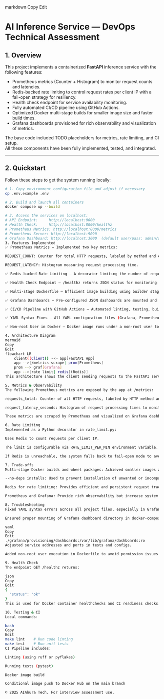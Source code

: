
markdown
Copy
Edit
# AI Inference Service — DevOps Technical Assessment

## 1. Overview
This project implements a containerized **FastAPI** inference service with the following features:
- Prometheus metrics (Counter + Histogram) to monitor request counts and latencies.
- Redis-backed rate limiting to control request rates per client IP with a fail-open strategy for resiliency.
- Health check endpoint for service availability monitoring.
- Fully automated CI/CD pipeline using GitHub Actions.
- Optimized Docker multi-stage builds for smaller image size and faster build times.
- Grafana dashboards provisioned for rich observability and visualization of metrics.

The base code included TODO placeholders for metrics, rate limiting, and CI setup.  
All these components have been fully implemented, tested, and integrated.

---

## 2. Quickstart

Follow these steps to get the system running locally:

```bash
# 1. Copy environment configuration file and adjust if necessary
cp .env.example .env

# 2. Build and launch all containers
docker compose up --build

# 3. Access the services on localhost:
# API Endpoint:     http://localhost:8000
# Health Check:     http://localhost:8000/healthz
# Prometheus Metrics: http://localhost:8000/metrics
# Prometheus Server: http://localhost:9090
# Grafana Dashboard: http://localhost:3000  (default user/pass: admin/admin)
3. Features Implemented
✅ Prometheus Metrics – Implemented two key metrics:

REQUEST_COUNT: Counter for total HTTP requests, labeled by method and endpoint.

REQUEST_LATENCY: Histogram measuring request processing time.

✅ Redis-backed Rate Limiting – A decorator limiting the number of requests per minute using Redis, with fail-open to avoid service disruption if Redis is down.

✅ Health Check Endpoint – /healthz returns JSON status for monitoring and readiness checks.

✅ Multi-stage Dockerfile – Efficient image building using builder stage and non-root user execution, ensuring smaller image size and enhanced security.

✅ Grafana Dashboards – Pre-configured JSON dashboards are mounted and provisioned for visualizing application metrics.

✅ CI/CD Pipeline with GitHub Actions – Automated linting, testing, building, and conditional Docker image pushing on the main branch.

✅ YAML Syntax Fixes – All YAML configuration files (Grafana, Prometheus, docker-compose) have been verified and fixed for correct indentation and structure.

✅ Non-root User in Docker – Docker image runs under a non-root user to adhere to security best practices.

4. Architecture Diagram
mermaid
Copy
Edit
flowchart LR
    client((Client)) --> app[FastAPI App]
    app -->|/metrics scrape| prom[Prometheus]
    prom --> graf[Grafana]
    app -->|rate limit| redis[(Redis)]
This architecture shows the client sending requests to the FastAPI service, which exposes metrics for Prometheus scraping. Prometheus stores these metrics and Grafana visualizes them. Redis is used by the app to store rate limiting counters.

5. Metrics & Observability
The following Prometheus metrics are exposed by the app at /metrics:

requests_total: Counter of all HTTP requests, labeled by HTTP method and endpoint.

request_latency_seconds: Histogram of request processing times to monitor performance.

These metrics are scraped by Prometheus and visualized on Grafana dashboards.

6. Rate Limiting
Implemented as a Python decorator in rate_limit.py:

Uses Redis to count requests per client IP.

The limit is configurable via RATE_LIMIT_PER_MIN environment variable.

If Redis is unreachable, the system falls back to fail-open mode to avoid blocking traffic.

7. Trade-offs
Multi-stage Docker builds and wheel packages: Achieved smaller images and faster build times but added complexity to the Dockerfile.

--no-deps installs: Used to prevent installation of unwanted or incompatible dependencies.

Redis for rate limiting: Provides efficient and persistent request tracking but adds an external dependency.

Prometheus and Grafana: Provide rich observability but increase system complexity and require careful provisioning and configuration.

8. Troubleshooting
Fixed YAML syntax errors across all project files, especially in Grafana provisioning and Prometheus configs.

Ensured proper mounting of Grafana dashboard directory in docker-compose.yml:

yaml
Copy
Edit
./grafana/provisioning/dashboards:/var/lib/grafana/dashboards:ro
Adjusted service addresses and ports in tests and configs.

Added non-root user execution in Dockerfile to avoid permission issues.

9. Health Check
The endpoint GET /healthz returns:

json
Copy
Edit
{
  "status": "ok"
}
This is used for Docker container healthchecks and CI readiness checks.

10. Testing & CI
Local commands:

bash
Copy
Edit
make lint    # Run code linting
make test    # Run unit tests
CI Pipeline includes:

Linting (using ruff or pyflakes)

Running tests (pytest)

Docker image build

Conditional image push to Docker Hub on the main branch

© 2025 AIAhura Tech. For interview assessment use.
